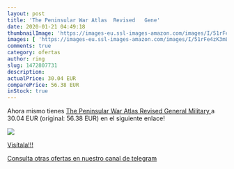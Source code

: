 ```yaml
---
layout: post
title: 'The Peninsular War Atlas  Revised   Gene'
date: 2020-01-21 04:49:18
thumbnailImage: 'https://images-eu.ssl-images-amazon.com/images/I/51rFe4zK3mL._SL200_.jpg'
images: [ 'https://images-eu.ssl-images-amazon.com/images/I/51rFe4zK3mL._SL200_.jpg' ]
comments: true
category: ofertas
author: ring
slug: 1472807731
description:
actualPrice: 30.04 EUR
comparePrice: 56.38 EUR
inStock: true
---
```


Ahora mismo tienes [The Peninsular War Atlas  Revised   General Military ](https://www.amazon.com/dp/1472807731/?tag=redken08-20) a 30.04 EUR (original: 56.38 EUR) en el siguiente enlace!

[![](https://images-eu.ssl-images-amazon.com/images/I/51rFe4zK3mL._SL200_.jpg)](https://www.amazon.com/dp/1472807731/?tag=redken08-20)

[Visítala!!!](https://www.amazon.com/dp/1472807731/?tag=redken08-20)

[Consulta otras ofertas en nuestro canal de telegram](https://t.me/s/ofertas25)
